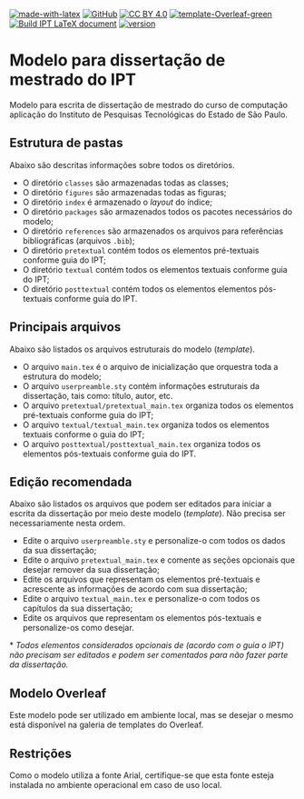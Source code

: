 [![made-with-latex](https://img.shields.io/badge/Made%20with-LateX-blue?logo=Latex)](https://www.latex-project.org/) [![GitHub](https://badgen.net/badge/icon/github?icon=github&label)](https://github.com/manascimento/template-ipt) [![CC BY 4.0](https://img.shields.io/badge/License-CC%20BY%204.0-lightgrey?logo=Creative%20Commons)](http://creativecommons.org/licenses/by/4.0/) [![template-Overleaf-green](https://img.shields.io/badge/Template-Overleaf-green?logo=Overleaf)](https://www.overleaf.com/latex/templates/ipt-dissertacao/txmkjzcmcdnn) [![Build IPT LaTeX document](https://github.com/manascimento/template-ipt/actions/workflows/main.yml/badge.svg?branch=main)](https://github.com/manascimento/template-ipt/actions/workflows/main.yml) [![version](https://img.shields.io/badge/version-v1.1.0-blue)](https://github.com/manascimento/template-ipt/releases/tag/v1.1.0)

# Modelo para dissertação de mestrado do IPT
Modelo para escrita de dissertação de mestrado do curso de computação aplicação do Instituto de Pesquisas Tecnológicas do Estado de São Paulo.

## Estrutura de pastas
Abaixo são descritas informações sobre todos os diretórios.

- O diretório `classes` são armazenadas todas as classes;
- O diretório `figures` são armazenadas todas as figuras;
- O diretório `index` é armazenado o *layout* do índice;
- O diretório `packages` são armazenados todos os pacotes necessários do modelo;
- O diretório `references` são armazenados os arquivos para referências bibliográficas (arquivos `.bib`);
- O diretório `pretextual` contém todos os elementos pré-textuais conforme guia do IPT;
- O diretório `textual` contém todos os elementos textuais conforme guia do IPT;
- O diretório `posttextual` contém todos os elementos elementos pós-textuais conforme guia do IPT.

## Principais arquivos
Abaixo são listados os arquivos estruturais do modelo (*template*).

- O arquivo `main.tex` é o arquivo de inicialização que orquestra toda a estrutura do modelo;
- O arquivo `userpreamble.sty` contém informações estruturais da dissertação, tais como: título, autor, etc.
- O arquivo `pretextual/pretextual_main.tex` organiza todos os elementos pré-textuais conforme guia do IPT;
- O arquivo `textual/textual_main.tex` organiza todos os elementos textuais conforme o guia do IPT;
- O arquivo `posttextual/posttextual_main.tex` organiza todos os elementos pós-textuais conforme guia do IPT.

## Edição recomendada
Abaixo são listados os arquivos que podem ser editados para iniciar a escrita da dissertação por meio deste modelo (*template*). Não precisa ser necessariamente nesta ordem.

- Edite o arquivo `userpreamble.sty` e personalize-o com todos os dados da sua dissertação;
- Edite o arquivo `pretextual_main.tex` e comente as seções opcionais que desejar remover da sua dissertação;
- Edite os arquivos que representam os elementos pré-textuais e acrescente as informações de acordo com sua dissertação;
- Edite o arquivo `textual_main.tex` e personalize-o com todos os capítulos da sua dissertação;
- Edite os arquivos que representam os elementos pós-textuais e personalize-os como desejar.

\* *Todos elementos considerados opcionais de (acordo com o guia o IPT) não precisam ser editados e podem ser comentados para não fazer parte da dissertação.*

## Modelo Overleaf
Este modelo pode ser utilizado em ambiente local, mas se desejar o mesmo está disponível na galeria de templates do Overleaf.

## Restrições
Como o modelo utiliza a fonte Arial, certifique-se que esta fonte esteja instalada no ambiente operacional em caso de uso local.
